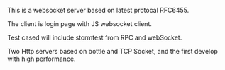 This is a websocket server based on latest protocal RFC6455.

The client is login page with JS websocket client.

Test cased will include stormtest from RPC and webSocket.

Two Http servers based on bottle and TCP Socket, and the first develop with high performance.
